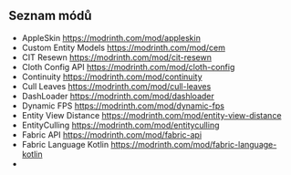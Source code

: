 ## Seznam módů
- AppleSkin https://modrinth.com/mod/appleskin
- Custom Entity Models https://modrinth.com/mod/cem
- CIT Resewn https://modrinth.com/mod/cit-resewn
- Cloth Config API https://modrinth.com/mod/cloth-config
- Continuity https://modrinth.com/mod/continuity
- Cull Leaves https://modrinth.com/mod/cull-leaves
- DashLoader https://modrinth.com/mod/dashloader
- Dynamic FPS https://modrinth.com/mod/dynamic-fps
- Entity View Distance https://modrinth.com/mod/entity-view-distance
- EntityCulling https://modrinth.com/mod/entityculling
- Fabric API https://modrinth.com/mod/fabric-api
- Fabric Language Kotlin https://modrinth.com/mod/fabric-language-kotlin
- 
